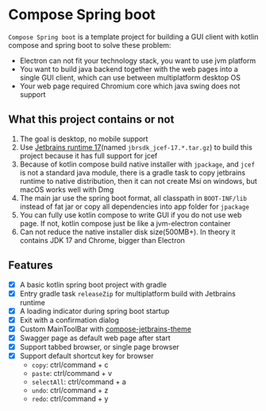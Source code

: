# Compose Spring boot

`Compose Spring boot` is a template project for building a GUI client with kotlin compose and spring boot to solve these problem: 
* Electron can not fit your technology stack, you want to use jvm platform
* You want to build java backend together with the web pages into a single GUI client, which can use between 
  multiplatform desktop OS
* Your web page required Chromium core which java swing does not support


## What this project contains or not 
1. The goal is desktop, no mobile support 
2. Use [Jetbrains runtime 17](https://github.com/JetBrains/JetBrainsRuntime/releases/latest)(named `jbrsdk_jcef-17.*.tar.gz`) to build this 
   project because 
   it has full support for jcef
3. Because of kotlin compose build native installer with `jpackage`, and `jcef` is not a standard java module, 
there is a gradle task to copy jetbrains runtime to native distribution, then it can not create Msi on windows, but macOS works well with Dmg
4. The main jar use the spring boot format, all classpath in `BOOT-INF/lib` instead of fat jar or copy all 
   dependencies into app folder for `jpackage`
5. You can fully use kotlin compose to write GUI if you do not use web page. If not, kotlin compose just be like a jvm-electron container
6. Can not reduce the native installer disk size(500MB+). In theory it contains JDK 17 and Chrome, bigger than Electron

## Features

- [x] A basic kotlin spring boot project with gradle
- [x] Entry gradle task `releaseZip` for multiplatform build with Jetbrains runtime
- [x] A loading indicator during spring boot startup
- [x] Exit with a confirmation dialog
- [x] Custom MainToolBar with [compose-jetbrains-theme](https://github.com/ButterCam/compose-jetbrains-theme/)
- [x] Swagger page as default web page after start
- [x] Support tabbed browser, or single page browser 
- [x] Support default shortcut key for browser
  *  `copy`: ctrl/command + c
  *  `paste`: ctrl/command + v
  *  `selectAll`: ctrl/command + a
  *  `undo`: ctrl/command + z
  *  `redo`: ctrl/command + y